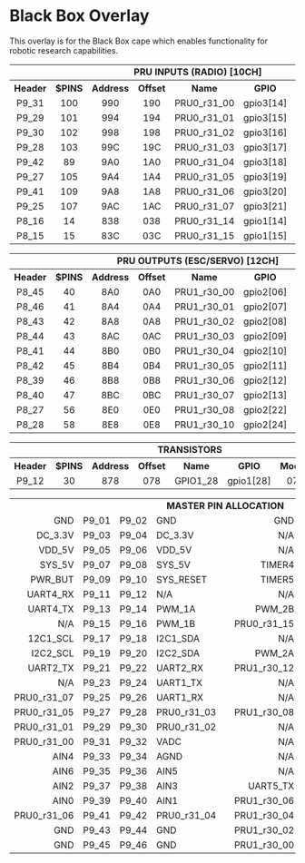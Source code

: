 
Black Box Overlay
=================

This overlay is for the Black Box cape which enables functionality
for robotic research capabilities.


<table>
  <tr>
    <td colspan="8" align="center"> <b> PRU INPUTS (RADIO) [10CH] </b> </td>
  </tr>
  <tr>
    <th align="center"> Header       </th>
    <th align="center"> $PINS        </th>
    <th align="center"> Address      </th>
    <th align="center"> Offset       </th>
    <th align="center"> Name         </th>
    <th align="center"> GPIO         </th>
    <th align="center"> Mode         </th>
    <th align="left"  > Description  </th>
  </tr>
  <tr>
    <td align="center"> P9_31       </td>
    <td align="center"> 100         </td>
    <td align="center"> 990         </td>
    <td align="center"> 190         </td>
    <td align="center"> PRU0_r31_00 </td>
    <td align="center"> gpio3[14]   </td>
    <td align="center"> 6           </td>
    <td align="left"  > IN_04       </td>
  </tr>
  <tr>
    <td align="center"> P9_29       </td>
    <td align="center"> 101         </td>
    <td align="center"> 994         </td>
    <td align="center"> 194         </td>
    <td align="center"> PRU0_r31_01 </td>
    <td align="center"> gpio3[15]   </td>
    <td align="center"> 6           </td>
    <td align="left"  > IN_03       </td>
  </tr>
  <tr>
    <td align="center"> P9_30       </td>
    <td align="center"> 102         </td>
    <td align="center"> 998         </td>
    <td align="center"> 198         </td>
    <td align="center"> PRU0_r31_02 </td>
    <td align="center"> gpio3[16]   </td>
    <td align="center"> 6           </td>
    <td align="left"  > IN_07       </td>
  </tr>
  <tr>
    <td align="center"> P9_28       </td>
    <td align="center"> 103         </td>
    <td align="center"> 99C         </td>
    <td align="center"> 19C         </td>
    <td align="center"> PRU0_r31_03 </td>
    <td align="center"> gpio3[17]   </td>
    <td align="center"> 6           </td>
    <td align="left"  > IN_08       </td>
  </tr>
  <tr>
    <td align="center"> P9_42       </td>
    <td align="center"> 89          </td>
    <td align="center"> 9A0         </td>
    <td align="center"> 1A0         </td>
    <td align="center"> PRU0_r31_04 </td>
    <td align="center"> gpio3[18]   </td>
    <td align="center"> 6           </td>
    <td align="left"  > IN_06       </td>
  </tr>
  <tr>
    <td align="center"> P9_27       </td>
    <td align="center"> 105         </td>
    <td align="center"> 9A4         </td>
    <td align="center"> 1A4         </td>
    <td align="center"> PRU0_r31_05 </td>
    <td align="center"> gpio3[19]   </td>
    <td align="center"> 6           </td>
    <td align="left"  > IN_02       </td>
  </tr>
  <tr>
    <td align="center"> P9_41       </td>
    <td align="center"> 109         </td>
    <td align="center"> 9A8         </td>
    <td align="center"> 1A8         </td>
    <td align="center"> PRU0_r31_06 </td>
    <td align="center"> gpio3[20]   </td>
    <td align="center"> 6           </td>
    <td align="left"  > IN_05       </td>
  </tr>
  <tr>
    <td align="center"> P9_25       </td>
    <td align="center"> 107         </td>
    <td align="center"> 9AC         </td>
    <td align="center"> 1AC         </td>
    <td align="center"> PRU0_r31_07 </td>
    <td align="center"> gpio3[21]   </td>
    <td align="center"> 6           </td>
    <td align="left"  > IN_01       </td>
  </tr>
  <tr>
    <td align="center"> P8_16       </td>
    <td align="center"> 14          </td>
    <td align="center"> 838         </td>
    <td align="center"> 038         </td>
    <td align="center"> PRU0_r31_14 </td>
    <td align="center"> gpio1[14]   </td>
    <td align="center"> 6           </td>
    <td align="left"  > IN_10       </td>
  </tr>
  <tr>
    <td align="center"> P8_15       </td>
    <td align="center"> 15          </td>
    <td align="center"> 83C         </td>
    <td align="center"> 03C         </td>
    <td align="center"> PRU0_r31_15 </td>
    <td align="center"> gpio1[15]   </td>
    <td align="center"> 6           </td>
    <td align="left"  > IN_09       </td>
  </tr>
</table>

<table>
  <tr>
    <td colspan="8" align="center"> <b> PRU OUTPUTS (ESC/SERVO) [12CH] </b> </td>
  </tr>
  <tr>
    <th align="center"> Header       </th>
    <th align="center"> $PINS        </th>
    <th align="center"> Address      </th>
    <th align="center"> Offset       </th>
    <th align="center"> Name         </th>
    <th align="center"> GPIO         </th>
    <th align="center"> Mode         </th>
    <th align="left"  > Description  </th>
  </tr>
  <tr>
    <td align="center"> P8_45       </td>
    <td align="center"> 40          </td>
    <td align="center"> 8A0         </td>
    <td align="center"> 0A0         </td>
    <td align="center"> PRU1_r30_00 </td>
    <td align="center"> gpio2[06]   </td>
    <td align="center"> 5           </td>
    <td align="left"  > OUT_05      </td>
  </tr>
  <tr>
    <td align="center"> P8_46       </td>
    <td align="center"> 41          </td>
    <td align="center"> 8A4         </td>
    <td align="center"> 0A4         </td>
    <td align="center"> PRU1_r30_01 </td>
    <td align="center"> gpio2[07]   </td>
    <td align="center"> 5           </td>
    <td align="left"  > OUT_06      </td>
  </tr>
  <tr>
    <td align="center"> P8_43       </td>
    <td align="center"> 42          </td>
    <td align="center"> 8A8         </td>
    <td align="center"> 0A8         </td>
    <td align="center"> PRU1_r30_02 </td>
    <td align="center"> gpio2[08]   </td>
    <td align="center"> 5           </td>
    <td align="left"  > OUT_04      </td>
  </tr>
  <tr>
    <td align="center"> P8_44       </td>
    <td align="center"> 43          </td>
    <td align="center"> 8AC         </td>
    <td align="center"> 0AC         </td>
    <td align="center"> PRU1_r30_03 </td>
    <td align="center"> gpio2[09]   </td>
    <td align="center"> 5           </td>
    <td align="left"  > OUT_07      </td>
  </tr>
  <tr>
    <td align="center"> P8_41       </td>
    <td align="center"> 44          </td>
    <td align="center"> 8B0         </td>
    <td align="center"> 0B0         </td>
    <td align="center"> PRU1_r30_04 </td>
    <td align="center"> gpio2[10]   </td>
    <td align="center"> 5           </td>
    <td align="left"  > OUT_03      </td>
  </tr>
  <tr>
    <td align="center"> P8_42       </td>
    <td align="center"> 45          </td>
    <td align="center"> 8B4         </td>
    <td align="center"> 0B4         </td>
    <td align="center"> PRU1_r30_05 </td>
    <td align="center"> gpio2[11]   </td>
    <td align="center"> 5           </td>
    <td align="left"  > OUT_08      </td>
  </tr>
  <tr>
    <td align="center"> P8_39       </td>
    <td align="center"> 46          </td>
    <td align="center"> 8B8         </td>
    <td align="center"> 0B8         </td>
    <td align="center"> PRU1_r30_06 </td>
    <td align="center"> gpio2[12]   </td>
    <td align="center"> 5           </td>
    <td align="left"  > OUT_02      </td>
  </tr>
  <tr>
    <td align="center"> P8_40       </td>
    <td align="center"> 47          </td>
    <td align="center"> 8BC         </td>
    <td align="center"> 0BC         </td>
    <td align="center"> PRU1_r30_07 </td>
    <td align="center"> gpio2[13]   </td>
    <td align="center"> 5           </td>
    <td align="left"  > OUT_09      </td>
  </tr>
  <tr>
    <td align="center"> P8_27       </td>
    <td align="center"> 56          </td>
    <td align="center"> 8E0         </td>
    <td align="center"> 0E0         </td>
    <td align="center"> PRU1_r30_08 </td>
    <td align="center"> gpio2[22]   </td>
    <td align="center"> 5           </td>
    <td align="left"  > OUT_01      </td>
  </tr>
  <tr>
    <td align="center"> P8_28       </td>
    <td align="center"> 58          </td>
    <td align="center"> 8E8         </td>
    <td align="center"> 0E8         </td>
    <td align="center"> PRU1_r30_10 </td>
    <td align="center"> gpio2[24]   </td>
    <td align="center"> 5           </td>
    <td align="left"  > OUT_10      </td>
  </tr>
</table>

<table>
  <tr>
    <td colspan="8" align="center"> <b> TRANSISTORS </b> </td>
  </tr>
  <tr>
    <th align="center"> Header       </th>
    <th align="center"> $PINS        </th>
    <th align="center"> Address      </th>
    <th align="center"> Offset       </th>
    <th align="center"> Name         </th>
    <th align="center"> GPIO         </th>
    <th align="center"> Mode         </th>
    <th align="left"  > Description  </th>
  </tr>
  <tr>
    <td align="center"> P9_12       </td>
    <td align="center"> 30          </td>
    <td align="center"> 878         </td>
    <td align="center"> 078         </td>
    <td align="center"> GPIO1_28    </td>
    <td align="center"> gpio1[28]   </td>
    <td align="center"> 07          </td>
    <td align="left"  > Rail Switch </td>
  </tr>
</table>



<!--
<table>
  <tr>
    <td colspan="8" align="center"> <b> UART DEVICES [4CH] </b> </td>
  </tr>
  <tr>
    <th align="center"> Header       </th>
    <th align="center"> $PINS        </th>
    <th align="center"> Address      </th>
    <th align="center"> Offset       </th>
    <th align="center"> Name         </th>
    <th align="center"> GPIO         </th>
    <th align="center"> Mode         </th>
    <th align="left"  > Description  </th>
  </tr>
  <tr>
    <td align="center"> P9_24     </td>
    <td align="center"> 97        </td>
    <td align="center"> 984       </td>
    <td align="center"> 184       </td>
    <td align="center"> UART1_TX  </td>
    <td align="center"> gpio0[15] </td>
    <td align="center"> 0         </td>
    <td align="left"  > UART1_TX  </td>
  </tr>
  <tr>
    <td align="center"> P9_26     </td>
    <td align="center"> 96        </td>
    <td align="center"> 980       </td>
    <td align="center"> 180       </td>
    <td align="center"> UART1_RX  </td>
    <td align="center"> gpio0[14] </td>
    <td align="center"> 0         </td>
    <td align="left"  > UART1_RX  </td>
  </tr>
  <tr>
    <td align="center"> P9_21     </td>
    <td align="center"> 85        </td>
    <td align="center"> 954       </td>
    <td align="center"> 154       </td>
    <td align="center"> UART2_TX  </td>
    <td align="center"> gpio0[03] </td>
    <td align="center"> 1         </td>
    <td align="left"  > UART2_TX  </td>
  </tr>
  <tr>
    <td align="center"> P9_22     </td>
    <td align="center"> 84        </td>
    <td align="center"> 950       </td>
    <td align="center"> 150       </td>
    <td align="center"> UART2_RX  </td>
    <td align="center"> gpio0[02] </td>
    <td align="center"> 1         </td>
    <td align="left"  > UART2_RX  </td>
  </tr>
  <tr>
    <td align="center"> P9_13     </td>
    <td align="center"> 29        </td>
    <td align="center"> 874       </td>
    <td align="center"> 074       </td>
    <td align="center"> UART4_TX  </td>
    <td align="center"> gpio0[31] </td>
    <td align="center"> 6         </td>
    <td align="left"  > UART4_TX  </td>
  </tr>
  <tr>
    <td align="center"> P9_11     </td>
    <td align="center"> 28        </td>
    <td align="center"> 870       </td>
    <td align="center"> 070       </td>
    <td align="center"> UART4_RX  </td>
    <td align="center"> gpio0[30] </td>
    <td align="center"> 6         </td>
    <td align="left"  > UART4_RX  </td>
  </tr>
  <tr>
    <td align="center"> P8_37     </td>
    <td align="center"> 48        </td>
    <td align="center"> 8C0       </td>
    <td align="center"> 0C0       </td>
    <td align="center"> UART5_TX  </td>
    <td align="center"> gpio2[14] </td>
    <td align="center"> 4         </td>
    <td align="left"  > UART5_TX  </td>
  </tr>
  <tr>
    <td align="center"> P8_38     </td>
    <td align="center"> 49        </td>
    <td align="center"> 8C4       </td>
    <td align="center"> 0C4       </td>
    <td align="center"> UART5_RX  </td>
    <td align="center"> gpio2[15] </td>
    <td align="center"> 4         </td>
    <td align="left"  > UART5_RX  </td>
  </tr>
</table>
-->

<!--
<table>
  <tr>
    <td colspan="8" align="center"> <b> I2C DEVICES [2CH] </b> </td>
  </tr>
  <tr>
    <th align="center"> Header       </th>
    <th align="center"> $PINS        </th>
    <th align="center"> Address      </th>
    <th align="center"> Offset       </th>
    <th align="center"> Name         </th>
    <th align="center"> GPIO         </th>
    <th align="center"> Mode         </th>
    <th align="left"  > Description  </th>
  </tr>
  <tr>
    <td align="center"> P9_17        </td>
    <td align="center"> 87           </td>
    <td align="center"> 95C          </td>
    <td align="center"> 15C          </td>
    <td align="center"> I2C1_SCL     </td>
    <td align="center"> gpio0[05]    </td>
    <td align="center"> 2            </td>
    <td align="left"  >              </td>
  </tr>
  <tr>
    <td align="center"> P9_18        </td>
    <td align="center"> 86           </td>
    <td align="center"> 958          </td>
    <td align="center"> 158          </td>
    <td align="center"> I2C1_SDA     </td>
    <td align="center"> gpio0[04]    </td>
    <td align="center"> 2            </td>
    <td align="left"  >              </td>
  </tr>
  <tr>
    <td align="center"> P9_19        </td>
    <td align="center"> 95           </td>
    <td align="center"> 97C          </td>
    <td align="center"> 17C          </td>
    <td align="center"> I2C2_SCL     </td>
    <td align="center"> gpio0[13]    </td>
    <td align="center"> 3            </td>
    <td align="left"  >              </td>
  </tr>
  <tr>
    <td align="center"> P9_20        </td>
    <td align="center"> 94           </td>
    <td align="center"> 978          </td>
    <td align="center"> 178          </td>
    <td align="center"> I2C2_SDA     </td>
    <td align="center"> gpio0[12]    </td>
    <td align="center"> 3            </td>
    <td align="left"  >              </td>
  </tr>
</table>
-->

<!--
<table>
  <tr>
    <td colspan="8" align="center"> <b> STANDARD PWM [XCH] </b> </td>
  </tr>
  <tr>
    <th align="center"> Header       </th>
    <th align="center"> $PINS        </th>
    <th align="center"> Address      </th>
    <th align="center"> Offset       </th>
    <th align="center"> Name         </th>
    <th align="center"> GPIO         </th>
    <th align="center"> Mode         </th>
    <th align="left"  > Description  </th>
  </tr>
  <tr>
    <td align="center"> P9_14        </td>
    <td align="center"> 18           </td>
    <td align="center"> 848          </td>
    <td align="center"> 048          </td>
    <td align="center"> EHRPWM1A     </td>
    <td align="center"> gpio1[18]    </td>
    <td align="center"> 6            </td>
    <td align="left"  > PWM_X        </td>
  </tr>
  <tr>
    <td align="center"> P9_16        </td>
    <td align="center"> 19           </td>
    <td align="center"> 84C          </td>
    <td align="center"> 04C          </td>
    <td align="center"> EHRPWM1B     </td>
    <td align="center"> gpio1[19]    </td>
    <td align="center"> 6            </td>
    <td align="left"  > PWM_X        </td>
  </tr>
  <tr>
    <td align="center"> P8_13        </td>
    <td align="center"> 09           </td>
    <td align="center"> 824          </td>
    <td align="center"> 024          </td>
    <td align="center"> EHRPWM2B     </td>
    <td align="center"> gpio0[23]    </td>
    <td align="center"> 4            </td>
    <td align="left"  > PWM_X        </td>
  </tr>
  <tr>
    <td align="center"> P8_19        </td>
    <td align="center"> 08           </td>
    <td align="center"> 820          </td>
    <td align="center"> 020          </td>
    <td align="center"> EHRPWM2A     </td>
    <td align="center"> gpio0[22]    </td>
    <td align="center"> 4            </td>
    <td align="left"  > PWM_X        </td>
  </tr>
  <tr>
    <td align="center"> P8_34        </td>
    <td align="center"> 51           </td>
    <td align="center"> 8CC          </td>
    <td align="center"> 0CC          </td>
    <td align="center"> EHRPWM1B     </td>
    <td align="center"> gpio2[17]    </td>
    <td align="center"> 2            </td>
    <td align="left"  > PWM_X        </td>
  </tr>
  <tr>
    <td align="center"> P8_36        </td>
    <td align="center"> 50           </td>
    <td align="center"> 8C8          </td>
    <td align="center"> 0C8          </td>
    <td align="center"> EHRPWM1A     </td>
    <td align="center"> gpio2[16]    </td>
    <td align="center"> 2            </td>
    <td align="left"  > PWM_X        </td>
  </tr>
</table>
-->

<!--
<table>
  <tr>
    <td colspan="8" align="center"> <b> TIMERS [XCH] </b> </td>
  </tr>
  <tr>
    <th align="center"> Header       </th>
    <th align="center"> $PINS        </th>
    <th align="center"> Address      </th>
    <th align="center"> Offset       </th>
    <th align="center"> Name         </th>
    <th align="center"> GPIO         </th>
    <th align="center"> Mode         </th>
    <th align="left"  > Description  </th>
  </tr>
  <tr>
    <td align="center"> P8_07        </td>
    <td align="center"> 36           </td>
    <td align="center"> 890          </td>
    <td align="center"> 090          </td>
    <td align="center"> TIMER4       </td>
    <td align="center"> gpio2[02]    </td>
    <td align="center"> 2            </td>
    <td align="left"  > TIMER_X      </td>
  </tr>
  <tr>
    <td align="center"> P8_08        </td>
    <td align="center"> 37           </td>
    <td align="center"> 894          </td>
    <td align="center"> 094          </td>
    <td align="center"> TIMER7       </td>
    <td align="center"> gpio2[03]    </td>
    <td align="center"> 2            </td>
    <td align="left"  > TIMER_X      </td>
  </tr>
  <tr>
    <td align="center"> P8_09        </td>
    <td align="center"> 39           </td>
    <td align="center"> 89C          </td>
    <td align="center"> 09C          </td>
    <td align="center"> TIMER5       </td>
    <td align="center"> gpio2[05]    </td>
    <td align="center"> 2            </td>
    <td align="left"  > TIMER_X      </td>
  </tr>
  <tr>
    <td align="center"> P8_10        </td>
    <td align="center"> 38           </td>
    <td align="center"> 898          </td>
    <td align="center"> 098          </td>
    <td align="center"> TIMER6       </td>
    <td align="center"> gpio2[04]    </td>
    <td align="center"> 2            </td>
    <td align="left"  > TIMER_X      </td>
  </tr>
</table>
-->

<!--
<table>
  <tr>
    <td colspan="2" align="center"> <b> ANALOG TO DIGITAL [7CH] </b> </td>
  </tr>
  <tr>
    <th align="center"> Header </th>
    <th align="center"> Name   </th>
  </tr>
  <tr>
    <td align="center"> P9_34  </th>
    <td align="center"> AGND   </th>
  </tr>
  <tr>
    <td align="center"> P9_32  </th>
    <td align="center"> VADC   </th>
  </tr>
  <tr>
    <td align="center"> P9_39  </th>
    <td align="center"> AIN0   </th>
  </tr>
  <tr>
    <td align="center"> P9_40  </th>
    <td align="center"> AIN1   </th>
  </tr>
  <tr>
    <td align="center"> P9_37  </th>
    <td align="center"> AIN2   </th>
  </tr>
  <tr>
    <td align="center"> P9_38  </th>
    <td align="center"> AIN3   </th>
  </tr>
  <tr>
    <td align="center"> P9_33  </th>
    <td align="center"> AIN4   </th>
  </tr>
  <tr>
    <td align="center"> P9_36  </th>
    <td align="center"> AIN5   </th>
  </tr>
  <tr>
    <td align="center"> P9_35  </th>
    <td align="center"> AIN6   </th>
  </tr>
</table>
-->


<table>
  <tr>
    <td colspan="9" align="center"> <b> MASTER PIN ALLOCATION </b> </td>
  </tr>
  <tr>
    <td align="right"  > GND </td>
    <td align="right"  > P9_01 </td>
    <td align="left"   > P9_02 </td>
    <td align="left"   > GND </td>
    <td align="center" > </td>
    <td align="right"  > GND </td>
    <td align="right"  > P8_01 </td>
    <td align="left"   > P8_02 </td>
    <td align="left"   > GND </td>
  </tr>
  <tr>
    <td align="right"  > DC_3.3V </td>
    <td align="right"  > P9_03 </td>
    <td align="left"   > P9_04 </td>
    <td align="left"   > DC_3.3V </td>
    <td align="center" > </td>
    <td align="right"  > N/A </td>
    <td align="right"  > P8_03 </td>
    <td align="left"   > P8_04 </td>
    <td align="left"   > N/A </td>
  </tr>
  <tr>
    <td align="right"  > VDD_5V </td>
    <td align="right"  > P9_05 </td>
    <td align="left"   > P9_06 </td>
    <td align="left"   > VDD_5V </td>
    <td align="center" > </td>
    <td align="right"  > N/A </td>
    <td align="right"  > P8_05 </td>
    <td align="left"   > P8_06 </td>
    <td align="left"   > N/A </td>
  </tr>
  <tr>
    <td align="right"  > SYS_5V </td>
    <td align="right"  > P9_07 </td>
    <td align="left"   > P9_08 </td>
    <td align="left"   > SYS_5V </td>
    <td align="center" > </td>
    <td align="right"  > TIMER4 </td>
    <td align="right"  > P8_07 </td>
    <td align="left"   > P8_08 </td>
    <td align="left"   > TIMER7 </td>
  </tr>
  <tr>
    <td align="right"  > PWR_BUT </td>
    <td align="right"  > P9_09 </td>
    <td align="left"   > P9_10 </td>
    <td align="left"   > SYS_RESET </td>
    <td align="center" > </td>
    <td align="right"  > TIMER5 </td>
    <td align="right"  > P8_09 </td>
    <td align="left"   > P8_10 </td>
    <td align="left"   > TIMER6 </td>
  </tr>
  <tr>
    <td align="right"  > UART4_RX </td>
    <td align="right"  > P9_11 </td>
    <td align="left"   > P9_12 </td>
    <td align="left"   > N/A </td>
    <td align="center" > </td>
    <td align="right"  > N/A </td>
    <td align="right"  > P8_11 </td>
    <td align="left"   > P8_12 </td>
    <td align="left"   > N/A </td>
  </tr>
  <tr>
    <td align="right"  > UART4_TX </td>
    <td align="right"  > P9_13 </td>
    <td align="left"   > P9_14 </td>
    <td align="left"   > PWM_1A </td>
    <td align="center" > </td>
    <td align="right"  > PWM_2B </td>
    <td align="right"  > P8_13 </td>
    <td align="left"   > P8_14 </td>
    <td align="left"   > N/A </td>
  </tr>
  <tr>
    <td align="right"  > N/A </td>
    <td align="right"  > P9_15 </td>
    <td align="left"   > P9_16 </td>
    <td align="left"   > PWM_1B </td>
    <td align="center" > </td>
    <td align="right"  > PRU0_r31_15 </td>
    <td align="right"  > P8_15 </td>
    <td align="left"   > P8_16 </td>
    <td align="left"   > PRU0_r31_14 </td>
  </tr>
  <tr>
    <td align="right"  > 12C1_SCL </td>
    <td align="right"  > P9_17 </td>
    <td align="left"   > P9_18 </td>
    <td align="left"   > I2C1_SDA </td>
    <td align="center" > </td>
    <td align="right"  > N/A </td>
    <td align="right"  > P8_17 </td>
    <td align="left"   > P8_18 </td>
    <td align="left"   > N/A </td>
  </tr>
  <tr>
    <td align="right"  > I2C2_SCL </td>
    <td align="right"  > P9_19 </td>
    <td align="left"   > P9_20 </td>
    <td align="left"   > I2C2_SDA </td>
    <td align="center" > </td>
    <td align="right"  > PWM_2A </td>
    <td align="right"  > P8_19 </td>
    <td align="left"   > P8_20 </td>
    <td align="left"   > PRU1_r30_13 </td>
  </tr>
  <tr>
    <td align="right"  > UART2_TX </td>
    <td align="right"  > P9_21 </td>
    <td align="left"   > P9_22 </td>
    <td align="left"   > UART2_RX </td>
    <td align="center" > </td>
    <td align="right"  > PRU1_r30_12 </td>
    <td align="right"  > P8_21 </td>
    <td align="left"   > P8_22 </td>
    <td align="left"   > N/A </td>
  </tr>
  <tr>
    <td align="right"  > N/A </td>
    <td align="right"  > P9_23 </td>
    <td align="left"   > P9_24 </td>
    <td align="left"   > UART1_TX </td>
    <td align="center" > </td>
    <td align="right"  > N/A </td>
    <td align="right"  > P8_23 </td>
    <td align="left"   > P8_24 </td>
    <td align="left"   > N/A </td>
  </tr>
  <tr>
    <td align="right"  > PRU0_r31_07 </td>
    <td align="right"  > P9_25 </td>
    <td align="left"   > P9_26 </td>
    <td align="left"   > UART1_RX </td>
    <td align="center" > </td>
    <td align="right"  > N/A </td>
    <td align="right"  > P8_25 </td>
    <td align="left"   > P8_26 </td>
    <td align="left"   > N/A </td>
  </tr>
  <tr>
    <td align="right"  > PRU0_r31_05 </td>
    <td align="right"  > P9_27 </td>
    <td align="left"   > P9_28 </td>
    <td align="left"   > PRU0_r31_03 </td>
    <td align="center" > </td>
    <td align="right"  > PRU1_r30_08 </td>
    <td align="right"  > P8_27 </td>
    <td align="left"   > P8_28 </td>
    <td align="left"   > PRU1_r30_10 </td>
  </tr>
  <tr>
    <td align="right"  > PRU0_r31_01 </td>
    <td align="right"  > P9_29 </td>
    <td align="left"   > P9_30 </td>
    <td align="left"   > PRU0_r31_02 </td>
    <td align="center" > </td>
    <td align="right"  > N/A </td>
    <td align="right"  > P8_29 </td>
    <td align="left"   > P8_30 </td>
    <td align="left"   > N/A </td>
  </tr>
  <tr>
    <td align="right"  > PRU0_r31_00 </td>
    <td align="right"  > P9_31 </td>
    <td align="left"   > P9_32 </td>
    <td align="left"   > VADC </td>
    <td align="center" > </td>
    <td align="right"  > N/A </td>
    <td align="right"  > P8_31 </td>
    <td align="left"   > P8_32 </td>
    <td align="left"   > N/A </td>
  </tr>
  <tr>
    <td align="right"  > AIN4 </td>
    <td align="right"  > P9_33 </td>
    <td align="left"   > P9_34 </td>
    <td align="left"   > AGND </td>
    <td align="center" > </td>
    <td align="right"  > N/A </td>
    <td align="right"  > P8_33 </td>
    <td align="left"   > P8_34 </td>
    <td align="left"   > PWM_1B </td>
  </tr>
  <tr>
    <td align="right"  > AIN6 </td>
    <td align="right"  > P9_35 </td>
    <td align="left"   > P9_36 </td>
    <td align="left"   > AIN5 </td>
    <td align="center" > </td>
    <td align="right"  > N/A </td>
    <td align="right"  > P8_35 </td>
    <td align="left"   > P8_36 </td>
    <td align="left"   > PWM_1A </td>
  </tr>
  <tr>
    <td align="right"  > AIN2 </td>
    <td align="right"  > P9_37 </td>
    <td align="left"   > P9_38 </td>
    <td align="left"   > AIN3 </td>
    <td align="center" > </td>
    <td align="right"  > UART5_TX </td>
    <td align="right"  > P8_37 </td>
    <td align="left"   > P8_38 </td>
    <td align="left"   > UART5_RX </td>
  </tr>
  <tr>
    <td align="right"  > AIN0 </td>
    <td align="right"  > P9_39 </td>
    <td align="left"   > P9_40 </td>
    <td align="left"   > AIN1 </td>
    <td align="center" > </td>
    <td align="right"  > PRU1_r30_06 </td>
    <td align="right"  > P8_39 </td>
    <td align="left"   > P8_40 </td>
    <td align="left"   > PRU1_r30_07 </td>
  </tr>
  <tr>
    <td align="right"  > PRU0_r31_06 </td>
    <td align="right"  > P9_41 </td>
    <td align="left"   > P9_42 </td>
    <td align="left"   > PRU0_r31_04 </td>
    <td align="center" > </td>
    <td align="right"  > PRU1_r30_04 </td>
    <td align="right"  > P8_41 </td>
    <td align="left"   > P8_42 </td>
    <td align="left"   > PRU1_r30_05 </td>
  </tr>
  <tr>
    <td align="right"  > GND </td>
    <td align="right"  > P9_43 </td>
    <td align="left"   > P9_44 </td>
    <td align="left"   > GND </td>
    <td align="center" > </td>
    <td align="right"  > PRU1_r30_02 </td>
    <td align="right"  > P8_43 </td>
    <td align="left"   > P8_44 </td>
    <td align="left"   > PRU1_r30_03 </td>
  </tr>
  <tr>
    <td align="right"  > GND </td>
    <td align="right"  > P9_45 </td>
    <td align="left"   > P9_46 </td>
    <td align="left"   > GND </td>
    <td align="center" > </td>
    <td align="right"  > PRU1_r30_00 </td>
    <td align="right"  > P8_45 </td>
    <td align="left"   > P8_46 </td>
    <td align="left"   > PRU1_r30_01 </td>
  </tr>
</table>



